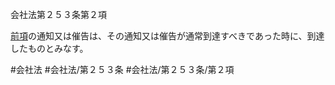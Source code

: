 会社法第２５３条第２項

[前項](会社法＿＿＿＿第２５３条第１項)の通知又は催告は、その通知又は催告が通常到達すべきであった時に、到達したものとみなす。

#会社法
#会社法/第２５３条
#会社法/第２５３条/第２項

